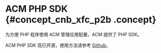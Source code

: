# ACM PHP SDK {#concept_cnb_xfc_p2b .concept}

为方便 PHP 程序使用 ACM 管理应用配置，ACM 提供了 PHP SDK。

ACM PHP SDK 现已开源，使用方法请参考 [Github](https://github.com/alibaba/acm-sdk-php)。


